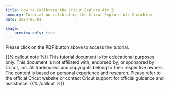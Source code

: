 ```yaml
---
title: How to Calibrate the Cricut Explore Air 2
summary: Tutorial on calibrating the Cricut Explore Air 2 machine.
date: 2024-05-01

image:
    preview_only: true
---
```


Please click on the **PDF** button above to access the tutorial. 

{{% callout note %}}
This tutorial document is for educational purposes only. This document is not affiliated with, endorsed by, or sponsored by Cricut, Inc. All trademarks and copyrights belong to their respective owners. The content is based on personal experience and research. Please refer to the official Cricut website or contact Cricut support for official guidance and assistance.
{{% /callout %}}
